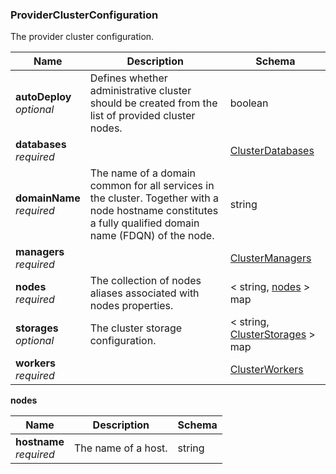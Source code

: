 
<a name="providerclusterconfiguration"></a>
### ProviderClusterConfiguration
The provider cluster configuration.


|Name|Description|Schema|
|---|---|---|
|**autoDeploy**  <br>*optional*|Defines whether administrative cluster should be created from the list of provided cluster nodes.|boolean|
|**databases**  <br>*required*||[ClusterDatabases](ClusterDatabases.md#clusterdatabases)|
|**domainName**  <br>*required*|The name of a domain common for all services in the cluster. Together with a node hostname constitutes a fully qualified domain name (FDQN) of the node.|string|
|**managers**  <br>*required*||[ClusterManagers](ClusterManagers.md#clustermanagers)|
|**nodes**  <br>*required*|The collection of nodes aliases associated with nodes properties.|< string, [nodes](#providerclusterconfiguration-nodes) > map|
|**storages**  <br>*optional*|The cluster storage configuration.|< string, [ClusterStorages](ClusterStorages.md#clusterstorages) > map|
|**workers**  <br>*required*||[ClusterWorkers](ClusterWorkers.md#clusterworkers)|

<a name="providerclusterconfiguration-nodes"></a>
**nodes**

|Name|Description|Schema|
|---|---|---|
|**hostname**  <br>*required*|The name of a host.|string|



